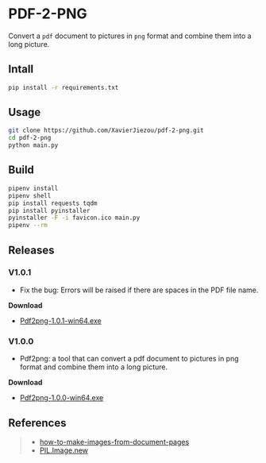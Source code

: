 # PDF-2-PNG

Convert a `pdf` document to pictures in `png` format and combine them into a long picture.

## Intall

```bash
pip install -r requirements.txt
```

## Usage

```bash
git clone https://github.com/XavierJiezou/pdf-2-png.git
cd pdf-2-png
python main.py
```

## Build

```bash
pipenv install
pipenv shell
pip install requests tqdm
pip install pyinstaller
pyinstaller -F -i favicon.ico main.py
pipenv --rm
```

## Releases

### V1.0.1

- Fix the bug: Errors will be raised if there are spaces in the PDF file name.

**Download**

- [Pdf2png-1.0.1-win64.exe](https://github.com/XavierJiezou/pdf-2-png/releases/download/v1.0.1/Pdf2png-1.0.1-win64.exe)

### V1.0.0

- Pdf2png: a tool that can convert a pdf document to pictures in png format and combine them into a long picture.

**Download**

- [Pdf2png-1.0.0-win64.exe](https://github.com/XavierJiezou/pdf-2-png/releases/download/v1.0.0/Pdf2png-1.0.0-win64.exe)

## References

> - [how-to-make-images-from-document-pages](https://pymupdf.readthedocs.io/en/latest/faq.html#how-to-make-images-from-document-pages)
> - [PIL.Image.new](https://pillow.readthedocs.io/en/stable/reference/Image.html#PIL.Image.new)
